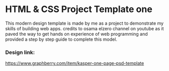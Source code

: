 # HTML & CSS Project Template one
This modern design template is made by me as a project to demonstrate my skills of building web apps.
credits to osama elzero channel on youtube as it paved the way to get hands on experience of web programming and provided a step by step guide to complete this model. 
### Design link:
https://www.graphberry.com/item/kasper-one-page-psd-template